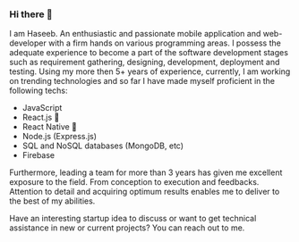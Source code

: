 ### Hi there 👋


I am Haseeb. An enthusiastic and passionate mobile application and web-developer with a firm hands on various programming areas. I possess the adequate experience to become a part of the software development stages such as requirement gathering, designing, development, deployment and testing. Using my more then 5+ years of experience, currently, I am working on trending technologies and so far I have made myself proficient in the following techs:

- JavaScript
- React.js 🚀
- React Native 🚀
- Node.js (Express.js)
- SQL and NoSQL databases (MongoDB, etc)
- Firebase

Furthermore, leading a team for more than 3 years has given me excellent exposure to the field. From conception to execution and feedbacks. Attention to detail and acquiring optimum results enables me to deliver to the best of my abilities.

Have an interesting startup idea to discuss or want to get technical assistance in new or current projects? You can reach out to me.


<!--
**haseebrehmanpc/haseebrehmanpc** is a ✨ _special_ ✨ repository because its `README.md` (this file) appears on your GitHub profile.

Here are some ideas to get you started:

- 🔭 I’m currently working on ...
- 🌱 I’m currently learning ...
- 👯 I’m looking to collaborate on ...
- 🤔 I’m looking for help with ...
- 💬 Ask me about ...
- 📫 How to reach me: ...
- 😄 Pronouns: ...
- ⚡ Fun fact: ...
-->
